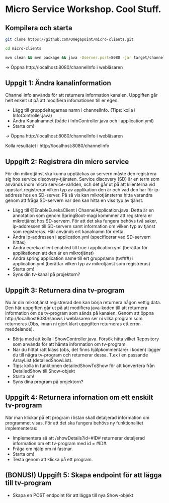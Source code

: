 # Micro Service Workshop. Cool Stuff.

## Kompilera och starta
```sh
git clone https://github.com/Omegapoint/micro-clients.git
```
```sh
cd micro-clients
```
```sh
mvn clean && mvn package && java -Dserver.port=8080 -jar target/channel-0.0.1-SNAPSHOT.jar
```

-> Öppna http://localhost:8080/channelInfo i webläsaren

## Uppgit 1: Ändra kanalinformation

Channel info används för att returnera information kanalen. Uppgiften går helt enkelt ut på att modifiera infomationen till er egen. 

* Lägg till gruppdeltagarnas namn i channelInfo. 
 (Tips: kolla i InfoController.java)
* Ändra Kanalnamnet (både i InfoController.java och i application.yml)
* Starta om!

-> Öppna http://localhost:8080/channelInfo i webläsaren

Kolla resultatet i http://localhost:8080/channelInfo

## Uppgift 2: Registrera din micro service

För din mikrotjänst ska kunna upptäckas av servern måste den registrera sig hos service discovery-tjänsten. Service discovery (SD) är en term som används inom micro service-världen, och det går ut på att klienterna vid uppstart registrerar vilken typ av applikation den är och vad den har för ip-address hos en SD-server. På så vis kan mikrotjänsterna hitta varandra genom att fråga SD-servern var den kan hitta en viss typ av tjänst.

* Lägg till @EnableEurekaClient i ChannelApplication.java. Detta är en annotation som genom SpringBoot-magi kommmer att registrera er mikrotjänst hos SD-servern. För att det ska fungera behövs två saker, ip-addressen till SD-servern samt information om vilken typ av tjänst som registreras. Här används ert kanalnamn för detta. 
* Ändra ip-addressen i application.yml (specificerar vad SD-servern hittas)
* Ändra eureka client enabled till true i application.yml (berättar för applikationen att den är en mikrotjänst)
* Ändra spring application name till ert gruppnamn (tv###) i application.yml (berättar vilken typ av mikrotjänst som registreras)
* Starta om!
* Syns din tv-kanal på projektorn?

## Uppgift 3: Returnera dina tv-program

Nu är din mikrotjänst registrerad den kan börja returnera någon vettig data. Den här uppgiften går ut på att modifiera java-koden till att returnera information om de tv-program som sänds på kanalen. Genom att öppna http://localhost8080/shows i webläsaren ser ni vilka program som returneras (Obs, innan ni gjort klart uppgiften returneras ett error-meddelande). 

* Börja med att kolla i ShowController.java. Försök hitta vilket Repository som används för att hämta information om tv-program.
* När du hittat rätt klass (obs, det finns hjälpkommentarer i koden) lägger du till några tv-program och returnerar dessa. T.ex i en passande ArrayList (detailedShowList). 
* Tips: kolla in funktionen detailedShowToShow för att konvertera från DetailedShow till Show-objekt
* Starta om!
* Syns dina program på projektorn?

## Uppgift 4: Returnera infornation om ett enskilt tv-program

När man klickar på ett program i listan skall detaljerad information om programmet visas. För att det ska fungera behövs ny funktionalitet implementeras:

* Implementera så att /showDetails?id=#ID# returnerar detaljerad information om ett tv-program med id = #ID#.
* Fråga om hjälp om ni fastnar. 
* Starta om!
* Testa genom att klicka på ett program. 

## (BONUS!) Uppgift 5: Skapa endpoint för att lägga till tv-program
* Skapa en POST endpoint för att lägga till nya Show-objekt
